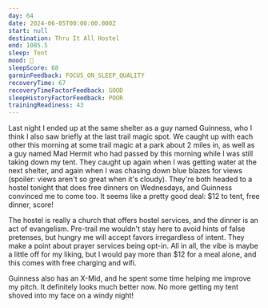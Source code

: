 ```yaml
---
day: 64
date: 2024-06-05T00:00:00.000Z
start: null
destination: Thru It All Hostel
end: 1085.5
sleep: Tent
mood: 🙂
sleepScore: 68
garminFeedback: FOCUS_ON_SLEEP_QUALITY
recoveryTime: 67
recoveryTimeFactorFeedback: GOOD
sleepHistoryFactorFeedback: POOR
trainingReadiness: 43
---
```

Last night I ended up at the same shelter as a guy named Guinness, who I think I also saw briefly at the last trail magic spot. We caught up with each other this morning at some trail magic at a park about 2 miles in, as well as a guy named Mad Hermit who had passed by this morning while I was still taking down my tent. They caught up again when I was getting water at the next shelter, and again when I was chasing down blue blazes for views (spoiler: views aren't so great when it's cloudy). They're both headed to a hostel tonight that does free dinners on Wednesdays, and Guinness convinced me to come too. It seems like a pretty good deal: $12 to tent, free dinner, score!

The hostel is really a church that offers hostel services, and the dinner is an act of evangelism. Pre-trail me wouldn't stay here to avoid hints of false pretenses, but hungry me will accept favors irregardless of intent. They make a point about prayer services being opt-in. All in all, the vibe is maybe a little off for my liking, but I would pay more than $12 for a meal alone, and this comes with free charging and wifi.

Guinness also has an X-Mid, and he spent some time helping me improve my pitch. It definitely looks much better now. No more getting my tent shoved into my face on a windy night!
